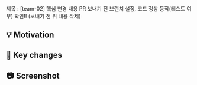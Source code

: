 제목 : [team-02] 핵심 변경 내용
PR 보내기 전 브랜치 설정, 코드 정상 동작(테스트 여부) 확인!!
(보내기 전 위 내용 삭제)

## 💡 Motivation



## 🔑 Key changes


## 📷 Screenshot

